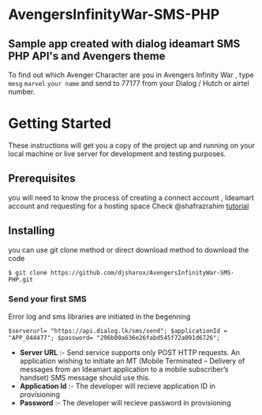 # AvengersInfinityWar-SMS-PHP
## Sample app created with dialog ideamart SMS PHP API's  and Avengers theme
To find out which Avenger Character are you in Avengers Infinity War , type `mesg` `marvel` `your name` and send to 77177 from your Dialog / Hutch or airtel number.

# Getting Started
These instructions will get you a copy of the project up and running on your local machine or live server for development and testing purposes.

## Prerequisites
you will need to know the process of creating a connect account , Ideamart account and requesting for a hosting space
Check @shafrazrahim [tutorial](https://youtu.be/4JLFjWp6mEw)

## Installing

you can use git clone method or direct download method to download the code

`$ git clone https://github.com/djsharox/AvengersInfinityWar-SMS-PHP.git `

### Send your first SMS

Error log and sms libraries are initiated in the begenning 

`$serverurl= "https://api.dialog.lk/sms/send";
$applicationId = "APP_044477";
$password= "296b00a636e26fabd545f72a091d6726";`


- **Server URL** :- Send service supports only POST HTTP requests. An application wishing to initiate an MT (Mobile Terminated – Delivery of messages from an Ideamart application to a mobile subscriber’s handset) SMS message should use this.
- **Application Id** :- The developer will recieve application ID in provisioning
- **Password** :- The developer will recieve password in provisioning

